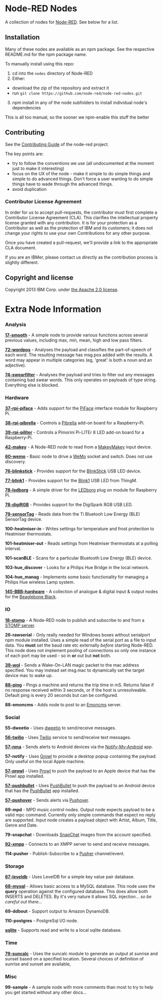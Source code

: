# Node-RED Nodes

A collection of nodes for [Node-RED](http://nodered.org). See below for a list.

## Installation

Many of these nodes are available as an npm package. See the respective README.md for the npm package name. 

To manually install using this repo: 

1. cd into the `nodes` directory of Node-RED
2. Either:
  - download the zip of the repository and extract it
  - run `git clone https://github.com/node-red/node-red-nodes.git`
3. npm install in any of the node subfolders to install individual node's dependencies

This is all too manual, so the sooner we npm-enable this stuff the better

## Contributing

See the [Contributing Guide](https://github.com/node-red/node-red/blob/master/CONTRIBUTING.md) of the node-red project.

The key points are:
 - try to follow the conventions we use (all undocumented at the moment just to make it interesting)
 - focus on the UX of the node - make it simple to do simple things and simple to do advanced things. Don't
   force a user wanting to do simple things have to wade through the advanced things.
 - avoid duplication

### Contributor License Agreement

In order for us to accept pull-requests, the contributor must first complete
a Contributor License Agreement (CLA). This clarifies the intellectual
property license granted with any contribution. It is for your protection as a
Contributor as well as the protection of IBM and its customers; it does not
change your rights to use your own Contributions for any other purpose.

Once you have created a pull-request, we'll provide a link to the appropriate
CLA document.

If you are an IBMer, please contact us directly as the contribution process is
slightly different.


## Copyright and license

Copyright 2013 IBM Corp. under [the Apache 2.0 license](LICENSE).

# Extra Node Information

### Analysis

**[17-smooth](analysis/smooth)**  - A simple node to provide various functions across several previous values, including max, min, mean, high and low pass filters.

**[72-wordpos](analysis/wordpos)** - Analyses the payload and classifies the part-of-speech of each word. The resulting message has msg.pos added with the results. A word may appear in multiple categories (eg, 'great' is both a noun and an adjective).

**[74-swearfilter](analysis/swearfilter)** - Analyses the payload and tries to filter out any messages containing bad swear words. This only operates on payloads of type string. Everything else is blocked.

### Hardware

**[37-rpi-piface](hardware/PiFace)** - Adds support for the [PiFace](http://www.piface.org.uk/) interface module for Raspberry Pi.

**[38-rpi-pibrella](hardware/Pibrella)** - Controls a [Pibrella](http://pibrella.com/) add-on board for a Raspberry-Pi.

**[39-rpi-piliter](hardware/PiLiter)** - Controls a Pimorini Pi-LITEr 8 LED add-on board for a Raspberry-Pi.

**[42-makey](hardware/makey)** - A Node-RED node to read from a [MakeyMakey](http://www.makeymakey.com/) input device.

**[60-wemo](hardware/wemo)** - Basic node to drive a [WeMo](http://www.belkin.com/us/Products/home-automation/c/wemo-home-automation/) socket and switch. Does not use discovery.

**[76-blinkstick](hardware/blinkstick)** - Provides support for the [BlinkStick](http://www.blinkstick.com/) USB LED device.

**[77-blink1](hardware/blink1)** - Provides support for the [Blink1](http://blink1.thingm.com/) USB LED from ThingM.

**[78-ledborg](hardware/LEDborg)** - A simple driver for the [LEDborg](https://www.piborg.org/ledborg) plug on module for Raspberry Pi.

**[78-digiRGB](hardware/digiRGB)** - Provides support for the DigiSpark RGB USB LED.

**[79-sensorTag](hardware/sensorTag)** - Reads data from the Ti Bluetooh Low Energy (BLE) SensorTag device.

**100-heatmiser-in** - Writes settings for temperature and frost protection to Heatmiser thermostats.

**101-heatmiser-out** - Reads settings from Heatmiser thermostats at a polling interval.

**101-scanBLE** - Scans for a particular Bluetooth Low Energy (BLE) device.

**103-hue_discover** - Looks for a Philips Hue Bridge in the local network.

**104-hue_manag** - Implements some basic functionality for managing a Philips Hue wireless Lamp system.

**[145-BBB-hardware](hardware/BBB)** - A collection of analogue & digital input & output nodes for the [Beaglebone Black](http://beagleboard.org/black).

### IO

**[18-stomp](io/stomp)** - A Node-RED node to publish and subscribe to and from a [STOMP server](https://stomp.github.io/implementations.html#STOMP_Servers).

**26-rawserial** - Only really needed for Windows boxes without serialport npm module installed.
Uses a simple read of the serial port as a file to input data. You **must** set the baud rate etc externally *before* starting Node-RED. This node does not implement pooling of connections so only one instance of each port may be used - so in **or** out but **not** both.

**[39-wol](io/wol)** - Sends a Wake-On-LAN magic packet to the mac address specified. You may instead set msg.mac to dynamically set the target device mac to wake up.

**[88-ping](io/ping)** - Pings a machine and returns the trip time in mS. Returns false if no response received within 3 seconds, or if the host is unresolveable. Default ping is every 20 seconds but can be configured.

**88-emoncms** - Adds node to post to an [Emoncms](http://emoncms.org/) server.

### Social

**55-dweetio** - Uses [dweetio](https://dweet.io/) to send/receive messages.

**[56-twilio](social/twilio)** - Uses [Twilio](https://www.twilio.com/) service to send/receive text messages.

**[57-nma](social/nma)** - Sends alerts to Android devices via the [Notify-My-Android](http://www.notifymyandroid.com/) app.

**57-notify** - Uses [Growl](http://growl.info/) to provide a desktop popup containing the payload. Only useful on the local Apple machine.

**[57-prowl](social/prowl)** - Uses [Prowl](http://www.prowlapp.com/) to push the payload to an Apple device that has the Prowl app installed.

**[57-pushbullet](social/pushbullet)** - Uses [PushBullet](https://www.pushbullet.com/) to push the payload to an Android device that has the [PushBullet](https://www.pushbullet.com/) app installed.

**[57-pushover](social/pushover)** - Sends alerts via [Pushover](https://pushover.net/).

**69-mpd** - MPD music control nodes. Output node expects payload to be a valid mpc command. Currently only simple commands that expect no reply are supported. Input node creates a payload object with Artist, Album, Title, Genre and Date.

**79-snapchat** - Downloads [SnapChat](https://www.snapchat.com/) images from the account specified.

**[92-xmpp](social/xmpp)** - Connects to an XMPP server to send and receive messages.

**114-pusher** - Publish-Subscribe to a [Pusher](http://pusher.com/) channel/event.

### Storage

**[67-leveldb](storage/leveldb)** - Uses LevelDB for a simple key value pair database.

**[68-mysql](storage/mysql)** - Allows basic access to a MySQL database. This node uses the **query** operation against the configured database. This does allow both INSERTS and DELETES. By it's very nature it allows SQL injection... *so be careful out there...*

**69-ddbout** - Support output to Amazon DynamoDB.

**110-postgres** - PostgreSql I/O node.

**[sqlite](storage/sqlite)** - Supports read and write to a local sqlite database.

### Time

**[79-suncalc](time)** - Uses the suncalc module to generate an output at sunrise and sunset based on a specified location. Several choices of definition of sunrise and sunset are available,

### Misc

**99-sample** - A sample node with more comments than most to try to help you get started without any other docs...
